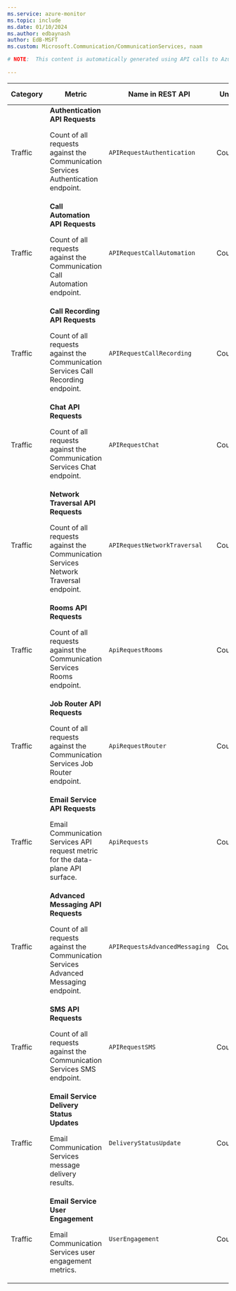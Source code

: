 ```yaml
---
ms.service: azure-monitor
ms.topic: include
ms.date: 01/10/2024
ms.author: edbaynash
author: EdB-MSFT
ms.custom: Microsoft.Communication/CommunicationServices, naam

# NOTE:  This content is automatically generated using API calls to Azure. Any edits made on these files will be overwritten in the next run of the script. 
 
---
```


  
  
|Category|Metric|Name in REST API|Unit|Aggregation|Dimensions|Time Grains|DS Export|
|---|---|---|---|---|---|---|---|
|Traffic|**Authentication API Requests**<p><p>Count of all requests against the Communication Services Authentication endpoint. |`APIRequestAuthentication` |Count |Count |`Operation`, `StatusCode`, `StatusCodeClass`|PT1M |No|
|Traffic|**Call Automation API Requests**<p><p>Count of all requests against the Communication Call Automation endpoint. |`APIRequestCallAutomation` |Count |Count |`Operation`, `StatusCode`, `StatusCodeClass`, `ApiVersion`|PT1M |Yes|
|Traffic|**Call Recording API Requests**<p><p>Count of all requests against the Communication Services Call Recording endpoint. |`APIRequestCallRecording` |Count |Count |`Operation`, `StatusCode`, `StatusCodeClass`|PT1M |Yes|
|Traffic|**Chat API Requests**<p><p>Count of all requests against the Communication Services Chat endpoint. |`APIRequestChat` |Count |Count |`Operation`, `StatusCode`, `StatusCodeClass`|PT1M |Yes|
|Traffic|**Network Traversal API Requests**<p><p>Count of all requests against the Communication Services Network Traversal endpoint. |`APIRequestNetworkTraversal` |Count |Count |`Operation`, `StatusCode`, `StatusCodeClass`|PT1M |No|
|Traffic|**Rooms API Requests**<p><p>Count of all requests against the Communication Services Rooms endpoint. |`ApiRequestRooms` |Count |Count |`Operation`, `StatusCode`, `StatusCodeClass`|PT1M |Yes|
|Traffic|**Job Router API Requests**<p><p>Count of all requests against the Communication Services Job Router endpoint. |`ApiRequestRouter` |Count |Count |`OperationName`, `StatusCode`, `StatusCodeSubClass`, `ApiVersion`|PT1M |Yes|
|Traffic|**Email Service API Requests**<p><p>Email Communication Services API request metric for the data-plane API surface. |`ApiRequests` |Count |Count |`Operation`, `StatusCode`, `StatusCodeClass`, `StatusCodeReason`|PT1M |Yes|
|Traffic|**Advanced Messaging API Requests**<p><p>Count of all requests against the Communication Services Advanced Messaging endpoint. |`APIRequestsAdvancedMessaging` |Count |Count |`Operation`, `StatusCode`, `StatusCodeClass`, `ChannelType`, `ApiVersion`, `MessageStatus`|PT1M |Yes|
|Traffic|**SMS API Requests**<p><p>Count of all requests against the Communication Services SMS endpoint. |`APIRequestSMS` |Count |Count |`Operation`, `StatusCode`, `StatusCodeClass`, `ErrorCode`, `NumberType`, `Country`, `OptAction`|PT1M |Yes|
|Traffic|**Email Service Delivery Status Updates**<p><p>Email Communication Services message delivery results. |`DeliveryStatusUpdate` |Count |Count |`MessageStatus`, `Result`, `SmtpStatusCode`, `EnhancedSmtpStatusCode`, `SenderDomain`, `IsHardBounce`|PT1M |Yes|
|Traffic|**Email Service User Engagement**<p><p>Email Communication Services user engagement metrics. |`UserEngagement` |Count |Count |`EngagementType`|PT1M |Yes|